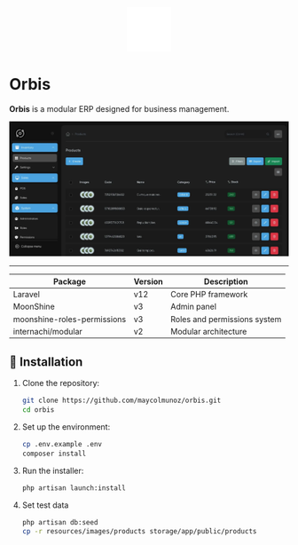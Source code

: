 <p align="center">
  <img src="_docs/icon.svg" alt="Orbis Logo" width="80"/>
</p>

# Orbis

**Orbis** is a modular ERP designed for business management.

![Orbis Screenshot](_docs/screenshot.webp)

---

| Package                     | Version | Description                  |
| --------------------------- | ------- | ---------------------------- |
| Laravel                     | v12     | Core PHP framework           |
| MoonShine                   | v3      | Admin panel                  |
| moonshine-roles-permissions | v3      | Roles and permissions system |
| internachi/modular          | v2      | Modular architecture         |

## 🚀 Installation

1. Clone the repository:

    ```bash
    git clone https://github.com/maycolmunoz/orbis.git
    cd orbis
    ```

2. Set up the environment:

    ```bash
    cp .env.example .env
    composer install
    ```

3. Run the installer:

    ```bash
    php artisan launch:install
    ```

4. Set test data
    ```sh
    php artisan db:seed
    cp -r resources/images/products storage/app/public/products
    ```
